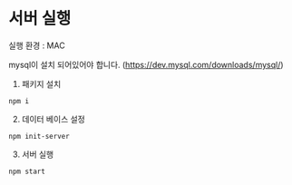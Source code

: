 # 서버 실행

실행 환경 : MAC

mysql이 설치 되어있어야 합니다. (https://dev.mysql.com/downloads/mysql/)

1. 패키지 설치

```
npm i
```

2. 데이터 베이스 설정

```
npm init-server
```

3. 서버 실행

```
npm start
```
